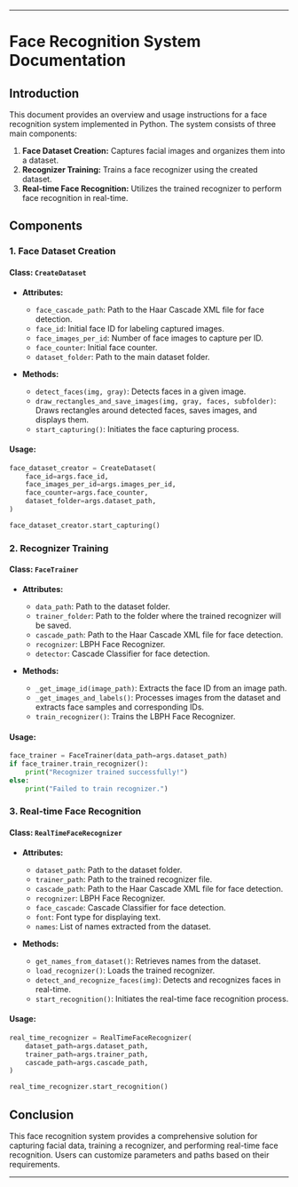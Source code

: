 
---

# Face Recognition System Documentation

## Introduction

This document provides an overview and usage instructions for a face recognition system implemented in Python. The system consists of three main components:

1. **Face Dataset Creation:** Captures facial images and organizes them into a dataset.
2. **Recognizer Training:** Trains a face recognizer using the created dataset.
3. **Real-time Face Recognition:** Utilizes the trained recognizer to perform face recognition in real-time.

## Components

### 1. Face Dataset Creation

#### Class: `CreateDataset`

- **Attributes:**
  - `face_cascade_path`: Path to the Haar Cascade XML file for face detection.
  - `face_id`: Initial face ID for labeling captured images.
  - `face_images_per_id`: Number of face images to capture per ID.
  - `face_counter`: Initial face counter.
  - `dataset_folder`: Path to the main dataset folder.

- **Methods:**
  - `detect_faces(img, gray)`: Detects faces in a given image.
  - `draw_rectangles_and_save_images(img, gray, faces, subfolder)`: Draws rectangles around detected faces, saves images, and displays them.
  - `start_capturing()`: Initiates the face capturing process.

#### Usage:

```python
face_dataset_creator = CreateDataset(
    face_id=args.face_id,
    face_images_per_id=args.images_per_id,
    face_counter=args.face_counter,
    dataset_folder=args.dataset_path,
)

face_dataset_creator.start_capturing()
```

### 2. Recognizer Training

#### Class: `FaceTrainer`

- **Attributes:**
  - `data_path`: Path to the dataset folder.
  - `trainer_folder`: Path to the folder where the trained recognizer will be saved.
  - `cascade_path`: Path to the Haar Cascade XML file for face detection.
  - `recognizer`: LBPH Face Recognizer.
  - `detector`: Cascade Classifier for face detection.

- **Methods:**
  - `_get_image_id(image_path)`: Extracts the face ID from an image path.
  - `_get_images_and_labels()`: Processes images from the dataset and extracts face samples and corresponding IDs.
  - `train_recognizer()`: Trains the LBPH Face Recognizer.

#### Usage:

```python
face_trainer = FaceTrainer(data_path=args.dataset_path)
if face_trainer.train_recognizer():
    print("Recognizer trained successfully!")
else:
    print("Failed to train recognizer.")
```

### 3. Real-time Face Recognition

#### Class: `RealTimeFaceRecognizer`

- **Attributes:**
  - `dataset_path`: Path to the dataset folder.
  - `trainer_path`: Path to the trained recognizer file.
  - `cascade_path`: Path to the Haar Cascade XML file for face detection.
  - `recognizer`: LBPH Face Recognizer.
  - `face_cascade`: Cascade Classifier for face detection.
  - `font`: Font type for displaying text.
  - `names`: List of names extracted from the dataset.

- **Methods:**
  - `get_names_from_dataset()`: Retrieves names from the dataset.
  - `load_recognizer()`: Loads the trained recognizer.
  - `detect_and_recognize_faces(img)`: Detects and recognizes faces in real-time.
  - `start_recognition()`: Initiates the real-time face recognition process.

#### Usage:

```python
real_time_recognizer = RealTimeFaceRecognizer(
    dataset_path=args.dataset_path,
    trainer_path=args.trainer_path,
    cascade_path=args.cascade_path,
)

real_time_recognizer.start_recognition()
```

## Conclusion

This face recognition system provides a comprehensive solution for capturing facial data, training a recognizer, and performing real-time face recognition. Users can customize parameters and paths based on their requirements.

--- 

